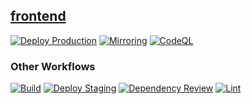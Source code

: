 ## [frontend](https://github.com/flyboat-org/frontend)
[![Deploy Production](https://github.com/flyboat-org/frontend/actions/workflows/deploy-main.yml/badge.svg)](https://github.com/flyboat-org/frontend/actions/workflows/deploy-main.yml) [![Mirroring](https://github.com/flyboat-org/frontend/actions/workflows/mirroring.yml/badge.svg)](https://github.com/flyboat-org/frontend/actions/workflows/mirroring.yml) [![CodeQL](https://github.com/flyboat-org/frontend/actions/workflows/codeql.yml/badge.svg)](https://github.com/flyboat-org/frontend/actions/workflows/codeql.yml) 

### Other Workflows
[![Build](https://github.com/flyboat-org/frontend/actions/workflows/build.yml/badge.svg)](https://github.com/flyboat-org/frontend/actions/workflows/build.yml) [![Deploy Staging](https://github.com/flyboat-org/frontend/actions/workflows/deploy-not-main.yml/badge.svg)](https://github.com/flyboat-org/frontend/actions/workflows/deploy-not-main.yml) [![Dependency Review](https://github.com/flyboat-org/frontend/actions/workflows/dependency-review.yml/badge.svg)](https://github.com/flyboat-org/frontend/actions/workflows/dependency-review.yml) [![Lint](https://github.com/flyboat-org/frontend/actions/workflows/lint.yml/badge.svg)](https://github.com/flyboat-org/frontend/actions/workflows/lint.yml) 

